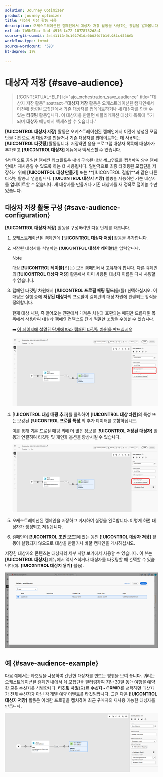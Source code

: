 ```yaml
---
solution: Journey Optimizer
product: journey optimizer
title: 대상자 저장 활동 사용
description: 오케스트레이션된 캠페인에서 대상자 저장 활동을 사용하는 방법을 알아봅니다
exl-id: 7b5b03ba-fbb1-4916-8c72-10778752d8e4
source-git-commit: 3a44111345c1627610a6b026d7b19b281c4538d3
workflow-type: tm+mt
source-wordcount: '520'
ht-degree: 17%

---
```



# 대상자 저장 {#save-audience}

>[!CONTEXTUALHELP]
>id="ajo_orchestration_save_audience"
>title="대상자 저장 활동"
>abstract="**대상자 저장** 활동은 오케스트레이션된 캠페인에서 이전에 생성된 모집단에서 기존 대상자를 업데이트하거나 새 대상자를 만들 수 있는 **타깃팅** 활동입니다. 이 대상자를 만들면 애플리케이션 대상자 목록에 추가되며 **대상자** 메뉴에서 액세스할 수 있습니다."

**[!UICONTROL 대상자 저장]** 활동은 오케스트레이션된 캠페인에서 이전에 생성된 모집단을 기반으로 새 대상자를 만들거나 기존 대상자를 업데이트하는 데 사용되는 **[!UICONTROL 타깃팅]** 활동입니다. 저장하면 응용 프로그램 대상자 목록에 대상자가 추가되고 **[!UICONTROL 대상자]** 메뉴에서 액세스할 수 있습니다.

일반적으로 동일한 캠페인 워크플로우 내에 구축된 대상 세그먼트를 캡처하여 향후 캠페인에서 재사용할 수 있도록 하는 데 사용됩니다. 일반적으로 최종 타깃팅된 모집단을 저장하기 위해 **[!UICONTROL 대상 만들기]** 또는 **[!UICONTROL 결합]**과 같은 다른 타깃팅 활동과 연결됩니다.
**[!UICONTROL 대상자 저장]** 활동을 사용하면 기존 대상자를 업데이트할 수 없습니다. 새 대상자를 만들거나 기존 대상자를 새 정의로 덮어쓸 수만 있습니다.

## 대상자 저장 활동 구성 {#save-audience-configuration}

**[!UICONTROL 대상자 저장]** 활동을 구성하려면 다음 단계를 따릅니다.

1. 오케스트레이션된 캠페인에 **[!UICONTROL 대상자 저장]** 활동을 추가합니다.

1. 저장된 대상자를 식별하는 **[!UICONTROL 대상자 레이블]**&#x200B;을 입력합니다.

   >[!NOTE]
   >
   >대상 **[!UICONTROL 레이블]**&#x200B;은(는) 모든 캠페인에서 고유해야 합니다. 다른 캠페인의 **[!UICONTROL 대상자 저장]** 활동에서 이미 사용된 대상자 이름은 다시 사용할 수 없습니다.

1. 캠페인 타깃팅 차원에서 **[!UICONTROL 프로필 매핑 필드&#x200B;]**&#x200B;을(를) 선택하십시오. 이 매핑은 실행 중에 **저장된 대상자**&#x200B;의 프로필이 캠페인의 대상 차원에 연결되는 방식을 정의합니다.

   현재 대상 차원, 즉 들어오는 전환에서 가져온 차원과 호환되는 매핑만 드롭다운 목록에서 사용하여 대상과 캠페인 컨텍스트 간에 적절한 조정을 수행할 수 있습니다.

   ➡️ [이 페이지에 설명된 단계에 따라 캠페인 타깃팅 차원을 만드십시오](../target-dimension.md)

   ![](../assets/save-audience-1.png)

1. **[!UICONTROL 대상 매핑 추가]**&#x200B;를 클릭하여 **[!UICONTROL 대상 차원]**&#x200B;의 특성 또는 보강된 **[!UICONTROL 프로필 특성]**&#x200B;의 추가 데이터를 포함하십시오.

   이를 통해 기본 프로필 매핑 외에 더 많은 정보를 **[!UICONTROL 저장된 대상자]** 활동과 연결하여 타깃팅 및 개인화 옵션을 향상시킬 수 있습니다.

   ![](../assets/save-audience-2.png)

1. 오케스트레이션된 캠페인을 저장하고 게시하여 설정을 완료합니다. 이렇게 하면 대상자가 생성되고 저장됩니다.

1. 캠페인이 **[!UICONTROL 초안 모드]**&#x200B;에 있는 동안 **[!UICONTROL 대상자 저장]** 활동이 실행되지 않으므로 대상을 만들거나 바꿀 캠페인을 게시하십시오.

저장한 대상자의 콘텐츠는 대상자의 세부 사항 보기에서 사용할 수 있습니다. 이 뷰는 **[!UICONTROL 대상자]** 메뉴에서 액세스하거나 대상자를 타깃팅할 때 선택할 수 있습니다(예: **[!UICONTROL 대상자 읽기]** 활동).

![](../assets/save-audience-4.png)


## 예 {#save-audience-example}

다음 예에서는 타겟팅을 사용하여 간단한 대상자를 만드는 방법을 보여 줍니다. 쿼리는 오케스트레이션된 캠페인 내에서 이 모집단을 필터링하여 지난 30일 동안 여행을 예약한 모든 수신자를 식별합니다. **타깃팅 차원**(으)로 **수신자 - CRMID**&#x200B;를 선택하면 대상자가 전체 수신자가 아닌 각 개별 예약 이벤트를 타깃팅합니다. 그런 다음 **[!UICONTROL 대상자 저장]** 활동은 이러한 프로필을 캡처하여 최근 구매자의 재사용 가능한 대상자를 만듭니다.

![](../assets/save-audience-3.png)
